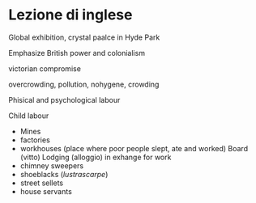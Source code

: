 # Lezione di inglese

Global exhibition, crystal paalce in Hyde Park

Emphasize British power and colonialism


victorian compromise

overcrowding, pollution, nohygene, crowding

Phisical and psychological labour

Child labour

* Mines
* factories
* workhouses (place where poor people slept, ate and worked)
Board (vitto)
Lodging (alloggio)
in exhange for work
* chimney sweepers
* shoeblacks (_lustrascarpe_)
* street sellets
* house servants
<!--stackedit_data:
eyJoaXN0b3J5IjpbMTUzMDkwMjYyM119
-->